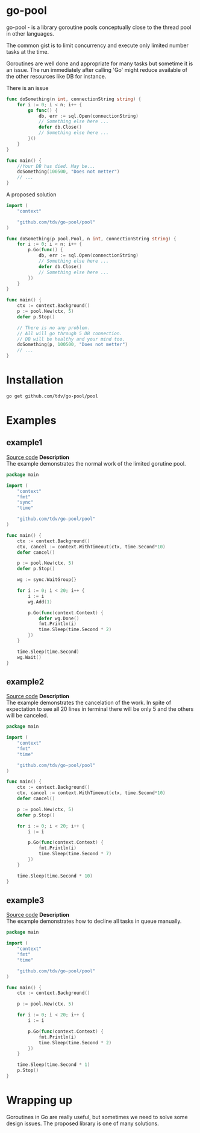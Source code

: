 # go-pool
go-pool - is a library goroutine pools conceptually close to the thread pool in other languages.

The common gist is to limit concurrency and execute only limited number tasks at the time.

Goroutines are well done and appropriate for many tasks but sometime it is an issue. The run immediately after calling 'Go'  might reduce available of the other resources like DB for instance.

There is an issue
```go
func doSomething(n int, connectionString string) {
	for i := 0; i < n; i++ {
		go func() {
			db, err := sql.Open(connectionString)
			// Something else here ...
			defer db.Close()
			// Something else here ...
		}()
	}
}

func main() {
	//Your DB has died. May be...
	doSomething(100500, "Does not metter")
	// ...
}
```

A proposed solution

```go
import (
	"context"

	"github.com/tdv/go-pool/pool"
)

func doSomething(p pool.Pool, n int, connectionString string) {
	for i := 0; i < n; i++ {
		p.Go(func() {
			db, err := sql.Open(connectionString)
			// Something else here ...
			defer db.Close()
			// Something else here ...
		})
	}
}

func main() {
	ctx := context.Background()
	p := pool.New(ctx, 5)
	defer p.Stop()

	// There is no any problem.
	// All will go through 5 DB connection.
	// DB will be healthy and your mind too.
	doSomething(p, 100500, "Does not metter")
	// ...
}
```

# Installation

```bash
go get github.com/tdv/go-pool/pool
```



# Examples

## example1
[Source code](https://github.com/tdv/go-pool/tree/main/examples/example1)
**Description**  
The example demonstrates the normal work of the limited gorutine pool.
```go
package main

import (
	"context"
	"fmt"
	"sync"
	"time"

	"github.com/tdv/go-pool/pool"
)

func main() {
	ctx := context.Background()
	ctx, cancel := context.WithTimeout(ctx, time.Second*10)
	defer cancel()

	p := pool.New(ctx, 5)
	defer p.Stop()

	wg := sync.WaitGroup{}

	for i := 0; i < 20; i++ {
		i := i
		wg.Add(1)

		p.Go(func(context.Context) {
			defer wg.Done()
			fmt.Println(i)
			time.Sleep(time.Second * 2)
		})
	}

	time.Sleep(time.Second)
	wg.Wait()
}
```

## example2
[Source code](https://github.com/tdv/go-pool/tree/main/examples/example2)
**Description**  
The example demonstrates the cancelation of the work. In spite of expectation to see all 20 lines in terminal there will be only 5 and the others will be canceled.
```go
package main

import (
	"context"
	"fmt"
	"time"

	"github.com/tdv/go-pool/pool"
)

func main() {
	ctx := context.Background()
	ctx, cancel := context.WithTimeout(ctx, time.Second*10)
	defer cancel()

	p := pool.New(ctx, 5)
	defer p.Stop()

	for i := 0; i < 20; i++ {
		i := i

		p.Go(func(context.Context) {
			fmt.Println(i)
			time.Sleep(time.Second * 7)
		})
	}

	time.Sleep(time.Second * 10)
}
```

## example3
[Source code](https://github.com/tdv/go-pool/tree/main/examples/example3)
**Description**  
The example demonstrates how to decline all tasks in queue manually.
```go
package main

import (
	"context"
	"fmt"
	"time"

	"github.com/tdv/go-pool/pool"
)

func main() {
	ctx := context.Background()

	p := pool.New(ctx, 5)

	for i := 0; i < 20; i++ {
		i := i

		p.Go(func(context.Context) {
			fmt.Println(i)
			time.Sleep(time.Second * 2)
		})
	}

	time.Sleep(time.Second * 1)
	p.Stop()
}
```

# Wrapping up
Goroutines in Go are really useful, but sometimes we need to solve some design issues. The proposed library is one of many solutions.
